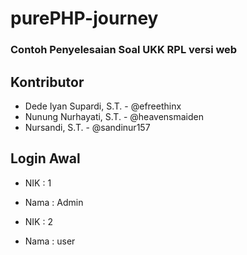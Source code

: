 # purePHP-journey
### Contoh Penyelesaian Soal UKK RPL versi web

## Kontributor
- Dede Iyan Supardi, S.T. - @efreethinx
- Nunung Nurhayati, S.T. - @heavensmaiden
- Nursandi, S.T. - @sandinur157

## Login Awal

- NIK : 1
- Nama : Admin

- NIK : 2
- Nama : user
